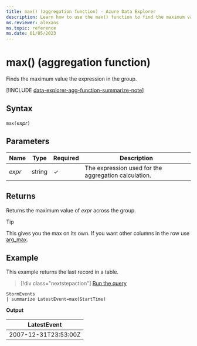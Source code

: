```yaml
---
title: max() (aggregation function) - Azure Data Explorer
description: Learn how to use the max() function to find the maximum value of the expression in the group.
ms.reviewer: alexans
ms.topic: reference
ms.date: 01/05/2023
---
```

# max() (aggregation function)

Finds the maximum value the expression in the group.

[!INCLUDE [data-explorer-agg-function-summarize-note](../../includes/data-explorer-agg-function-summarize-note.md)]

## Syntax

`max(`*expr*`)`

## Parameters

| Name | Type | Required | Description |
|--|--|--|--|
| *expr* | string | &check; | The expression used for the aggregation calculation. |

## Returns

Returns the maximum value of *expr* across the group.

> [!TIP]
> This gives you the max on its own. If you want other columns in the row use [arg_max](arg-max-aggfunction.md).

## Example

This example returns the last record in a table.

> [!div class="nextstepaction"]
> <a href="https://dataexplorer.azure.com/clusters/help/databases/Samples?query=H4sIAAAAAAAAAwsuyS/KdS1LzSsp5uWqUSguzc1NLMqsSlXwSSxJLS4By9jmJlZoBJckFpWEZOamagIADGp6XTMAAAA=" target="_blank">Run the query</a>

```kusto
StormEvents
| summarize LatestEvent=max(StartTime)
```

**Output**

| LatestEvent |
|--|
| 2007-12-31T23:53:00Z |
